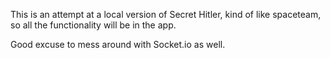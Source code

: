 This is an attempt at a local version of Secret Hitler, kind of like spaceteam, so all the functionality will be in the app.

Good excuse to mess around with Socket.io as well.
